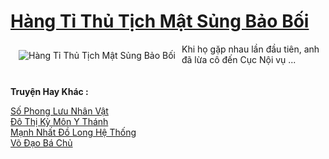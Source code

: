 <a href="https://truyenwiki.net/hang-ti-thu-tich-mat-sung-bao-boi.37062/" title="Hàng Tỉ Thủ Tịch Mật Sủng Bảo Bối"><h1>Hàng Tỉ Thủ Tịch Mật Sủng Bảo Bối</h1></a><div style="display:table"><img align="right" style="float: left; padding: 10px;" src="https://truyenwiki.net/a/img/str/src/37062.jpg" alt="Hàng Tỉ Thủ Tịch Mật Sủng Bảo Bối">Khi họ gặp nhau lần đầu tiên, anh đã lừa cô đến Cục Nội vụ ...</div><p><br><b>Truyện Hay Khác :</b></p><a href="https://truyenwiki.net/so-phong-luu-nhan-vat.35114/" alt="Số Phong Lưu Nhân Vật">Số Phong Lưu Nhân Vật</a><br/><a href="https://github.com/nownovels/wikidich/tree/master/truyenhay/35314" alt="Đô Thị Kỳ Môn Y Thánh">Đô Thị Kỳ Môn Y Thánh</a><br/><a href="https://github.com/nownovels/wikidich/tree/master/truyenhay/35528" alt="Mạnh Nhất Đồ Long Hệ Thống">Mạnh Nhất Đồ Long Hệ Thống</a><br/><a href="https://github.com/nownovels/wikidich/tree/master/truyenhay/35467" alt="Võ Đạo Bá Chủ">Võ Đạo Bá Chủ</a><br/>